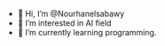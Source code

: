 - 👋 Hi, I’m @Nourhanelsabawy
- 👀 I’m interested in AI field
- 🌱 I’m currently learning programming.

<!---
Nourhanelsabawy/Nourhanelsabawy is a ✨ special ✨ repository because its `README.md` (this file) appears on your GitHub profile.
You can click the Preview link to take a look at your changes.
--->
